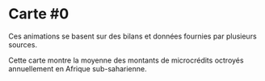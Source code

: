 Carte #0
========

Ces animations se basent sur des bilans et données fournies par plusieurs sources.

Cette carte montre la moyenne des montants de microcrédits octroyés  annuellement en Afrique sub-saharienne.

